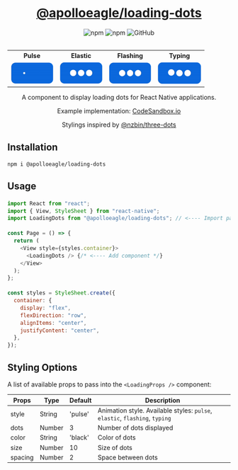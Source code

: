 <div align="center">
  <p>
     <h1 align="center" style="color:red;">
       <a href="https://www.npmjs.com/package/@apolloeagle/loading-dots" target="_blank">
       @apolloeagle/loading-dots</a>
     </h1>
  </p>
  <img alt="npm" src="https://img.shields.io/npm/v/@apolloeagle/loading-dots">
  <img alt="npm" src="https://img.shields.io/npm/dt/@apolloeagle/loading-dots">
  <img alt="GitHub" src="https://img.shields.io/github/license/ApolloEagle/loading-dots">
</div>
<br />

<div align="center">
  <table>
    <tr>
      <th>Pulse</th>
      <th>Elastic</th>
      <th>Flashing</th>
      <th>Typing</th>
    </tr>
    <tr>
      <td valign="top"><img src="https://github.com/ApolloEagle/loading-dots/blob/main/src/assets/pulse.gif" height="50px" /></td>
      <td valign="top"><img src="https://github.com/ApolloEagle/loading-dots/blob/main/src/assets/elastic.gif" height="50px" /></td>
      <td valign="top"><img src="https://github.com/ApolloEagle/loading-dots/blob/main/src/assets/flashing.gif" height="50px" /></td>
      <td valign="top"><img src="https://github.com/ApolloEagle/loading-dots/blob/main/src/assets/typing.gif" height="50px" /></td>
    </tr>
  </table>
  <p>A component to display loading dots for React Native applications.</p>
  <p>Example implementation: <a href="https://codesandbox.io/s/interesting-dewdney-xkez8v">CodeSandbox.io</a></p>
  <p>Stylings inspired by <a href="https://github.com/nzbin/three-dots" target="_blank">@nzbin/three-dots</a></p>
</div>

## Installation

```sh
npm i @apolloeagle/loading-dots
```

## Usage

```js
import React from "react";
import { View, StyleSheet } from "react-native";
import LoadingDots from "@apolloeagle/loading-dots"; // <---- Import package

const Page = () => {
  return (
    <View style={styles.container}>
      <LoadingDots /> {/* <---- Add component */}
    </View>
  );
};

const styles = StyleSheet.create({
  container: {
    display: "flex",
    flexDirection: "row",
    alignItems: "center",
    justifyContent: "center",
  },
});
```

## Styling Options

A list of available props to pass into the `<LoadingProps />` component:

| Props   | Type   | Default | Description                                                                 |
| ------- | ------ | ------- | --------------------------------------------------------------------------- |
| style   | String | 'pulse' | Animation style. Available styles: `pulse`, `elastic`, `flashing`, `typing` |
| dots    | Number | 3       | Number of dots displayed                                                    |
| color   | String | 'black' | Color of dots                                                               |
| size    | Number | 10      | Size of dots                                                                |
| spacing | Number | 2       | Space between dots                                                          |

